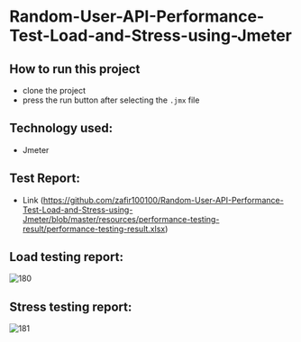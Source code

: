 # Random-User-API-Performance-Test-Load-and-Stress-using-Jmeter

## How to run this project
- clone the project
- press the run button after selecting the ``` .jmx ``` file

## Technology used:
- Jmeter

## Test Report:
  - Link (https://github.com/zafir100100/Random-User-API-Performance-Test-Load-and-Stress-using-Jmeter/blob/master/resources/performance-testing-result/performance-testing-result.xlsx)

## Load testing report:

![180](https://github.com/zafir100100/Random-User-API-Performance-Test-Load-and-Stress-using-Jmeter/blob/master/resources/performance-testing-result/screenshots/load-testing/load-testing.PNG)

## Stress testing report:

![181](https://github.com/zafir100100/Random-User-API-Performance-Test-Load-and-Stress-using-Jmeter/blob/master/resources/performance-testing-result/screenshots/stress-testing/stress-testing.PNG)

